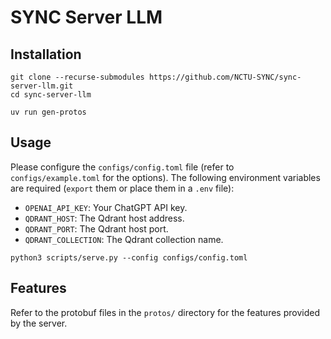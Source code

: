# SYNC Server LLM

## Installation

```shell
git clone --recurse-submodules https://github.com/NCTU-SYNC/sync-server-llm.git
cd sync-server-llm

uv run gen-protos
```

## Usage

Please configure the `configs/config.toml` file (refer to `configs/example.toml` for the options).
The following environment variables are required (`export` them or place them in a `.env` file):

- `OPENAI_API_KEY`: Your ChatGPT API key.
- `QDRANT_HOST`: The Qdrant host address.
- `QDRANT_PORT`: The Qdrant host port.
- `QDRANT_COLLECTION`: The Qdrant collection name.

```shell
python3 scripts/serve.py --config configs/config.toml
```

## Features

Refer to the protobuf files in the `protos/` directory for the features provided by the server.
